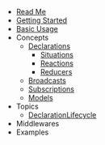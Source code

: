 * [Read Me](/README.md)
* [Getting Started](/docs/GettingStarted.md)
* [Basic Usage](/docs/BasicUsage.md)
* Concepts
  * [Declarations](/docs/concepts/declarations/README.md)
    * [Situations](/docs/concepts/declarations/Situations.md)
    * [Reactions](/docs/concepts/declarations/Reactions.md)
    * [Reducers](/docs/concepts/declarations/Reducers.md)
  * [Broadcasts](/docs/concepts/Broadcasts.md)
  * [Subscriptions](/docs/concepts/Subscriptions.md)
  * [Models](/docs/concepts/Models.md)
* Topics
  * [DeclarationLifecycle](/docs/topics/DeclarationLifecycle.md)
* Middlewares
* Examples